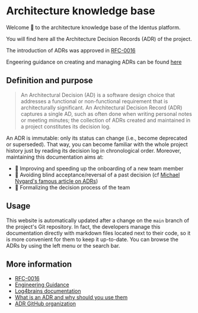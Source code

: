 <!-- This file is the homepage of your Log4brains knowledge base. You are free to edit it as you want -->

# Architecture knowledge base

Welcome 👋 to the architecture knowledge base of the Identus platform.

You will find here all the Architecture Decision Records (ADR) of the project.

The introduction of ADRs was approved in [RFC-0016](https://input-output.atlassian.net/wiki/spaces/ATB/pages/3580559403/RFC+0016+-+Use+Architectural+Design+Records)

Engeering guidance on creating and managing ADRs can be found [here](https://input-output.atlassian.net/wiki/spaces/AV2/pages/3599237263/Architectural+Decision+Records+ADRs)

## Definition and purpose

> An Architectural Decision (AD) is a software design choice that addresses a functional or non-functional requirement that is architecturally significant.
> An Architectural Decision Record (ADR) captures a single AD, such as often done when writing personal notes or meeting minutes; the collection of ADRs created and maintained in a project constitutes its decision log.

An ADR is immutable: only its status can change (i.e., become deprecated or superseded). That way, you can become familiar with the whole project history just by reading its decision log in chronological order.
Moreover, maintaining this documentation aims at:

- 🚀 Improving and speeding up the onboarding of a new team member
- 🔭 Avoiding blind acceptance/reversal of a past decision (cf [Michael Nygard's famous article on ADRs](https://cognitect.com/blog/2011/11/15/documenting-architecture-decisions.html))
- 🤝 Formalizing the decision process of the team

## Usage

This website is automatically updated after a change on the `main` branch of the project's Git repository.
In fact, the developers manage this documentation directly with markdown files located next to their code, so it is more convenient for them to keep it up-to-date.
You can browse the ADRs by using the left menu or the search bar.

## More information

- [RFC-0016](https://input-output.atlassian.net/wiki/spaces/ATB/pages/3580559403/RFC+0016+-+Use+Architectural+Design+Records)
- [Engineering Guidance](https://input-output.atlassian.net/wiki/spaces/AV2/pages/3599237263/Architectural+Decision+Records+ADRs)
- [Log4brains documentation](https://github.com/thomvaill/log4brains/tree/master#readme)
- [What is an ADR and why should you use them](https://github.com/thomvaill/log4brains/tree/master#-what-is-an-adr-and-why-should-you-use-them)
- [ADR GitHub organization](https://adr.github.io/)

